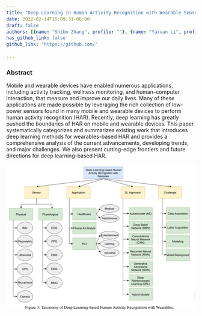 ```yaml
---
title: "Deep Learning in Human Activity Recognition with Wearable Sensors: A Review on Advances"
date: 2022-02-14T15:09:31-06:00
draft: false
authors: [{name: "Shibo Zhang", profile: ""}, {name: "Yaxuan Li", profile: ""}, {name: "Shen Zhang", profile: ""}, , {name: "Farzad Shahabi", profile: "/profiles/farzad"}, {name: "Stephen Xia", profile: ""}, {name: "Yu Deng", profile: ""} {name: "Nabil Alshurafa", profile: ""}]
has_github_link: false
github_link: "https://github.com/"

---
```


### Abstract

Mobile and wearable devices have enabled numerous applications, including activity tracking, wellness monitoring, and human–computer interaction, that measure and improve our daily lives. Many of these applications are made possible by leveraging the rich collection of low-power sensors found in many mobile and wearable devices to perform human activity recognition (HAR). Recently, deep learning has greatly pushed the boundaries of HAR on mobile and wearable devices. This paper systematically categorizes and summarizes existing work that introduces deep learning methods for wearables-based HAR and provides a comprehensive analysis of the current advancements, developing trends, and major challenges. We also present cutting-edge frontiers and future directions for deep learning-based HAR.


![Example image](/img/HARpaper.png)